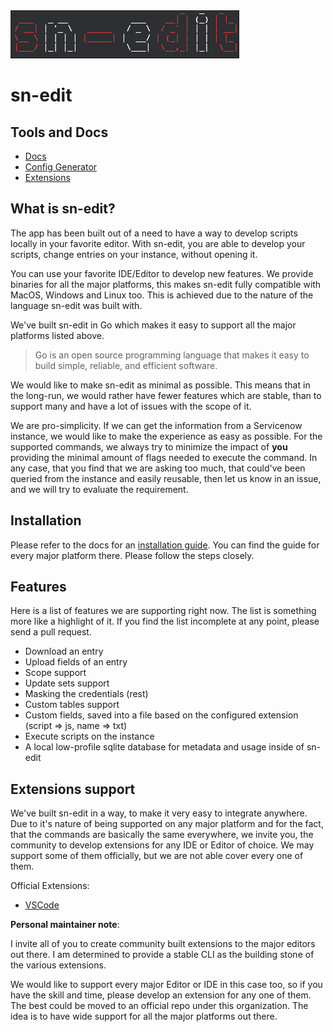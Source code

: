 <div style="margin: 0 auto;"><img src="assets/sn-edit.png"/></div>

# sn-edit

## Tools and Docs

- [Docs](https://docs.sn-edit.com/)
- [Config Generator](https://conf.sn-edit.com/)
- [Extensions](https://docs.sn-edit.com/#/?id=extensions-support)

## What is sn-edit?

The app has been built out of a need to have a way to develop scripts locally in your favorite editor.
With sn-edit, you are able to develop your scripts, change entries on your instance, without opening it.

You can use your favorite IDE/Editor to develop new features. We provide binaries for all the major platforms, this makes sn-edit
fully compatible with MacOS, Windows and Linux too. This is achieved due to the nature of the language sn-edit was built with.

We've built sn-edit in Go which makes it easy to support all the major platforms listed above.

> Go is an open source programming language that makes it easy to build simple, reliable, and efficient software.

We would like to make sn-edit as minimal as possible. This means that in the long-run, we would rather have
fewer features which are stable, than to support many and have a lot of issues with the scope of it.

We are pro-simplicity. If we can get the information from a Servicenow instance, we would like to make the experience
as easy as possible. For the supported commands, we always try to minimize the impact of **you** providing the minimal amount
of flags needed to execute the command. In any case, that you find that we are asking too much, that could've been queried
from the instance and easily reusable, then let us know in an issue, and we will try to evaluate the requirement.

## Installation
Please refer to the docs for an [installation guide](https://docs.sn-edit.com/#/getting-started/README). You can find the guide for every major platform there. Please follow
the steps closely.

## Features

Here is a list of features we are supporting right now. The list is something more like a highlight of it. If you find the list incomplete
at any point, please send a pull request.

* Download an entry
* Upload fields of an entry
* Scope support
* Update sets support
* Masking the credentials (rest)
* Custom tables support
* Custom fields, saved into a file based on the configured extension (script => js, name => txt)
* Execute scripts on the instance
* A local low-profile sqlite database for metadata and usage inside of sn-edit

## Extensions support

We've built sn-edit in a way, to make it very easy to integrate anywhere. Due to it's nature of being supported on any major platform
and for the fact, that the commands are basically the same everywhere, we invite you, the community to develop extensions for
any IDE or Editor of choice. We may support some of them officially, but we are not able cover every one of them.

Official Extensions:
- [VSCode](https://github.com/sn-edit/vscode)

**Personal maintainer note**:

I invite all of you to create community built extensions to the major editors out there.
I am determined to provide a stable CLI as the building stone of the various extensions.

We would like to support every major Editor or IDE in this case too, so if you have the skill and time, please develop an extension for any
one of them. The best could be moved to an official repo under this organization. 
The idea is to have wide support for all the major platforms out there.